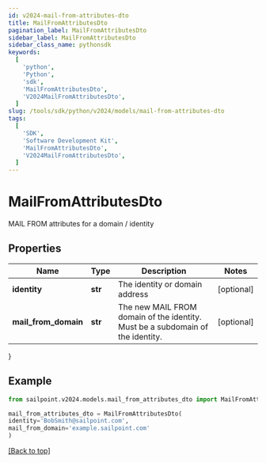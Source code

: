 ```yaml
---
id: v2024-mail-from-attributes-dto
title: MailFromAttributesDto
pagination_label: MailFromAttributesDto
sidebar_label: MailFromAttributesDto
sidebar_class_name: pythonsdk
keywords:
  [
    'python',
    'Python',
    'sdk',
    'MailFromAttributesDto',
    'V2024MailFromAttributesDto',
  ]
slug: /tools/sdk/python/v2024/models/mail-from-attributes-dto
tags:
  [
    'SDK',
    'Software Development Kit',
    'MailFromAttributesDto',
    'V2024MailFromAttributesDto',
  ]
---
```


# MailFromAttributesDto

MAIL FROM attributes for a domain / identity

## Properties

| Name | Type | Description | Notes |
| --- | --- | --- | --- |
| **identity** | **str** | The identity or domain address | [optional] |
| **mail_from_domain** | **str** | The new MAIL FROM domain of the identity. Must be a subdomain of the identity. | [optional] |

}

## Example

```python
from sailpoint.v2024.models.mail_from_attributes_dto import MailFromAttributesDto

mail_from_attributes_dto = MailFromAttributesDto(
identity='BobSmith@sailpoint.com',
mail_from_domain='example.sailpoint.com'
)

```

[[Back to top]](#)
